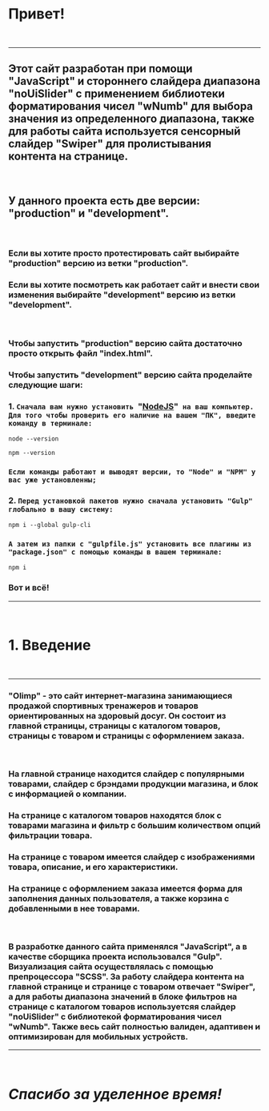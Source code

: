 # Привет!
&nbsp;

---
## Этот сайт разработан при помощи "JavaScript" и стороннего слайдера диапазона "noUiSlider" с применением библиотеки форматирования чисел "wNumb" для выбора значения из определенного диапазона, также для работы сайта используется сенсорный слайдер "Swiper" для пролистывания контента на странице.
&nbsp;

## У данного проекта есть две версии: "production" и "development".
&nbsp;

### Если вы хотите просто протестировать сайт выбирайте "production" версию из ветки "production".
### Если вы хотите посмотреть как работает сайт и внести свои изменения выбирайте "development" версию из ветки "development".
&nbsp;

### Чтобы запустить "production" версию сайта достаточно просто открыть файл "index.html".
### Чтобы запустить "development" версию сайта проделайте следующие шаги:
### **1. `Cначала вам нужно установить `"[NodeJS](https://nodejs.org/)"` на ваш компьютер. Для того чтобы проверить его наличие на вашем "ПК", введите команду в терминале:`**

```
node --version 
```

```
npm --version
```

### `Если команды работают и выводят версии, то "Node" и "NPM" у вас уже установленны;`
### **2. `Перед установкой пакетов нужно сначала установить "Gulp" глобально в вашу систему:`**

```
npm i --global gulp-cli
```

### `А затем из папки с "gulpfile.js" установить все плагины из "package.json" с помощью команды в вашем терминале:`

```
npm i
```

### **Вот и всё!**
---
&nbsp;

# 1. Введение
&nbsp;

---
### "Olimp" - это сайт интернет-магазина занимающиеся продажой спортивных тренажеров и товаров ориентированных на здоровый досуг. Он состоит из главной страницы, страницы с каталогом товаров, страницы с товаром и страницы с оформлением заказа.
&nbsp;

### На главной странице находится слайдер с популярными товарами, слайдер с брэндами продукции магазина, и блок с информацией о компании. 
### На странице с каталогом товаров находятся блок с товарами магазина и фильтр с большим количеством опций фильтрации товара.
### На странице с товаром имеется слайдер с изображениями товара, описание, и его характеристики.
### На странице с оформлением заказа имеется форма для заполнения данных пользователя, а также корзина с добавленными в нее товарами.
&nbsp;

### В разработке данного сайта применялся "JavaScript", а в качестве сборщика проекта использовался "Gulp". Визуализация сайта осуществлялась с помощью препроцессора "SCSS". За работу слайдера контента на главной странице и странице с товаром отвечает "Swiper", а для работы диапазона значений в блоке фильтров на странице с каталогом товаров используетсяя слайдер "noUiSlider" с библиотекой форматирования чисел "wNumb". Также весь сайт полностью валиден, адаптивен и оптимизирован для мобильных устройств.
---
&nbsp;

# ___Спасибо за уделенное время!___ 